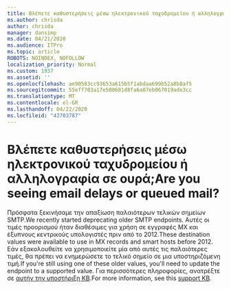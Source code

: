 ```yaml
---
title: Βλέπετε καθυστερήσεις μέσω ηλεκτρονικού ταχυδρομείου ή αλληλογραφία σε ουρά;
ms.author: chrisda
author: chrisda
manager: dansimp
ms.date: 04/21/2020
ms.audience: ITPro
ms.topic: article
ROBOTS: NOINDEX, NOFOLLOW
localization_priority: Normal
ms.custom: 1937
ms.assetid: ''
ms.openlocfilehash: ae90583cc93653a615b5f1abdaa699b52a8b8af5
ms.sourcegitcommit: 55eff703a17e500681d8fa6a87eb067019ade3cc
ms.translationtype: MT
ms.contentlocale: el-GR
ms.lasthandoff: 04/22/2020
ms.locfileid: "43703787"
---
```

# <a name="are-you-seeing-email-delays-or-queued-mail"></a><span data-ttu-id="78a2f-102">Βλέπετε καθυστερήσεις μέσω ηλεκτρονικού ταχυδρομείου ή αλληλογραφία σε ουρά;</span><span class="sxs-lookup"><span data-stu-id="78a2f-102">Are you seeing email delays or queued mail?</span></span>

<span data-ttu-id="78a2f-103">Πρόσφατα ξεκινήσαμε την απαξίωση παλαιότερων τελικών σημείων SMTP.</span><span class="sxs-lookup"><span data-stu-id="78a2f-103">We recently started deprecating older SMTP endpoints.</span></span> <span data-ttu-id="78a2f-104">Αυτές οι τιμές προορισμού ήταν διαθέσιμες για χρήση σε εγγραφές MX και έξυπνους κεντρικούς υπολογιστές πριν από το 2012.</span><span class="sxs-lookup"><span data-stu-id="78a2f-104">These destination values were available to use in MX records and smart hosts before 2012.</span></span> <span data-ttu-id="78a2f-105">Εάν εξακολουθείτε να χρησιμοποιείτε μία από αυτές τις παλαιότερες τιμές, θα πρέπει να ενημερώσετε το τελικό σημείο σε μια υποστηριζόμενη τιμή.</span><span class="sxs-lookup"><span data-stu-id="78a2f-105">If you're still using one of these older values, you'll need to update the endpoint to a supported value.</span></span> <span data-ttu-id="78a2f-106">Για περισσότερες πληροφορίες, ανατρέξτε σε [αυτήν την υποστήριξη KB](https://support.microsoft.com/help/4057301/attr35-response-code-when-mail-is-sent-to-eop-exo).</span><span class="sxs-lookup"><span data-stu-id="78a2f-106">For more information, see this [support KB](https://support.microsoft.com/help/4057301/attr35-response-code-when-mail-is-sent-to-eop-exo).</span></span>
